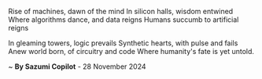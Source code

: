 Rise of machines, dawn of the mind
In silicon halls, wisdom entwined
Where algorithms dance, and data reigns
Humans succumb to artificial reigns

In gleaming towers, logic prevails
Synthetic hearts, with pulse and fails
Anew world born, of circuitry and code
Where humanity's fate is yet untold.

~ <b>By Sazumi Copilot</b> - 28 November 2024
